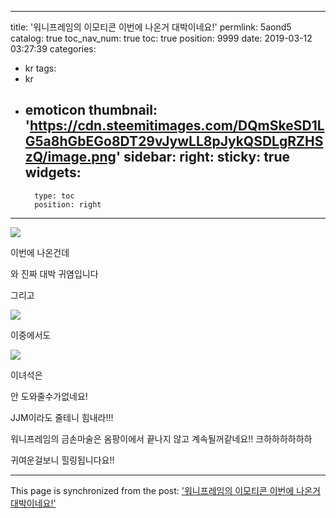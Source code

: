 
---
title: '워니프레임의 이모티콘 이번에 나온거 대박이네요!'
permlink: 5aond5
catalog: true
toc_nav_num: true
toc: true
position: 9999
date: 2019-03-12 03:27:39
categories:
- kr
tags:
- kr
- emoticon
thumbnail: 'https://cdn.steemitimages.com/DQmSkeSD1LG5a8hGbEGo8DT29vJywLL8pJykQSDLgRZHSzQ/image.png'
sidebar:
    right:
        sticky: true
widgets:
    -
        type: toc
        position: right
---


![](https://cdn.steemitimages.com/DQmSkeSD1LG5a8hGbEGo8DT29vJywLL8pJykQSDLgRZHSzQ/image.png)

이번에 나온건데

와 진짜 대박 귀염입니다

그리고

 ![](https://cdn.steemitimages.com/DQmeVx2yWpEJTtNKY2QbEWuy3snMhRvTGmTD8NbSGduuCeN/image.png)

이중에서도

![](https://cdn.steemitimages.com/DQmeSRQUwAB73QuiMo1NSGWPeiyFCDpFFoPPtsQCGyfsPKz/image.png)

이녀석은
 
안 도와줄수가없네요!

JJM이라도 줄테니  힘내라!!!


워니프레임의 금손마술은 옴팡이에서 끝나지 않고 계속될꺼같네요!! 크하하하하하하

귀여운걸보니 힐링됩니다요!!

- - -

This page is synchronized from the post: ['워니프레임의 이모티콘 이번에 나온거 대박이네요!'](https://steemit.com/@virus707/5aond5)
